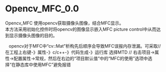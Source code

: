 # Opencv_MFC_0.0
Opencv_MFC
  使用opencv获取摄像头图像，结合MFC显示。  
    本方法采用初始化控件时将opencv的图像显示嵌入MFC picture control中从而达到显示摄像头图像的目的。 
 
    opencv对于MFC中“cv::Mat”析构先后顺序会导致MFC误报内存泄漏。可采取//在工程上右键-》属性-》c/c++-》代码生成-》运行库  选择MTD
// 右击项目->属性->配置属性->常规，然后在右边的“项目默认值”中的“MFC的使用”选项中选择“在静态库中使用MFC”避免报错

